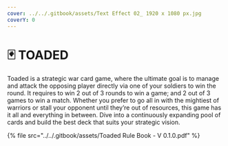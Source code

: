```yaml
---
cover: ../../.gitbook/assets/Text Effect 02_ 1920 x 1080 px.jpg
coverY: 0
---
```


# 🃏 TOADED

Toaded is a strategic war card game, where the ultimate goal is to manage and attack the opposing player directly via one of your soldiers to win the round. It requires to win 2 out of 3 rounds to win a game; and 2 out of 3 games to win a match. Whether you prefer to go all in with the mightiest of warriors or stall your opponent until they’re out of resources, this game has it all and everything in between. Dive into a continuously expanding pool of cards and build the best deck that suits your strategic vision.

{% file src="../../.gitbook/assets/Toaded Rule Book - V 0.1.0.pdf" %}
